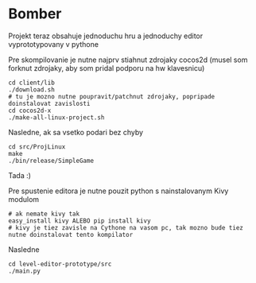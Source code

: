 Bomber
======

Projekt teraz obsahuje jednoduchu hru a jednoduchy editor vyprototypovany v pythone


Pre skompilovanie je nutne najprv stiahnut zdrojaky cocos2d (musel som forknut zdrojaky, aby som pridal podporu na hw klavesnicu)

    cd client/lib
    ./download.sh
    # tu je mozno nutne poupravit/patchnut zdrojaky, popripade doinstalovat zavislosti
    cd cocos2d-x
    ./make-all-linux-project.sh 

Nasledne, ak sa vsetko podari bez chyby

    cd src/ProjLinux
    make
    ./bin/release/SimpleGame

Tada :)


Pre spustenie editora je nutne pouzit python s nainstalovanym Kivy modulom

    # ak nemate kivy tak
    easy_install kivy ALEBO pip install kivy
    # kivy je tiez zavisle na Cythone na vasom pc, tak mozno bude tiez nutne doinstalovat tento kompilator

Nasledne

    cd level-editor-prototype/src
    ./main.py

